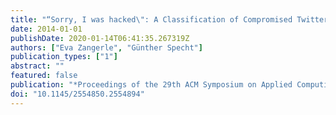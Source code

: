 ```yaml
---
title: "“Sorry, I was hacked\": A Classification of Compromised Twitter Accounts"
date: 2014-01-01
publishDate: 2020-01-14T06:41:35.267319Z
authors: ["Eva Zangerle", "Günther Specht"]
publication_types: ["1"]
abstract: ""
featured: false
publication: "*Proceedings of the 29th ACM Symposium on Applied Computing*"
doi: "10.1145/2554850.2554894"
---
```


